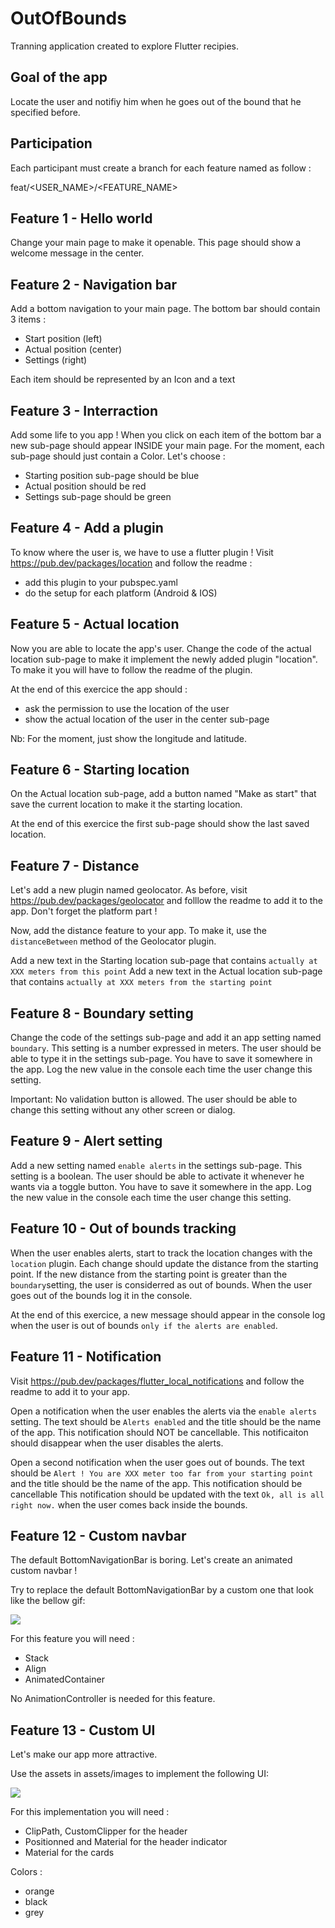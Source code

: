 # OutOfBounds

Tranning application created to explore Flutter recipies.

## Goal of the app

Locate the user and notifiy him when he goes out of the bound that he specified before.

## Participation

Each participant must create a branch for each feature named as follow :

feat/<USER_NAME>/<FEATURE_NAME>

## Feature 1 - Hello world

Change your main page to make it openable.
This page should show a welcome message in the center.

## Feature 2 - Navigation bar

Add a bottom navigation to your main page.
The bottom bar should contain 3 items :
- Start position (left)
- Actual position (center)
- Settings (right)

Each item should be represented by an Icon and a text

## Feature 3 - Interraction

Add some life to you app !
When you click on each item of the bottom bar a new sub-page should appear INSIDE your main page.
For the moment, each sub-page should just contain a Color.
Let's choose :
- Starting position sub-page should be blue
- Actual position should be red
- Settings sub-page should be green

## Feature 4 - Add a plugin

To know where the user is, we have to use a flutter plugin !
Visit https://pub.dev/packages/location and follow the readme :
- add this plugin to your pubspec.yaml
- do the setup for each platform (Android & IOS)

## Feature 5 - Actual location

Now you are able to locate the app's user.
Change the code of the actual location sub-page to make it implement the newly added plugin "location".
To make it you will have to follow the readme of the plugin.

At the end of this exercice the app should :
- ask the permission to use the location of the user
- show the actual location of the user in the center sub-page

Nb: For the moment, just show the longitude and latitude.

## Feature 6 - Starting location

On the Actual location sub-page, add a button named "Make as start" that save the current location to make it the starting location.

At the end of this exercice the first sub-page should show the last saved location.

## Feature 7 - Distance

Let's add a new plugin named geolocator.
As before, visit https://pub.dev/packages/geolocator and folllow the readme to add it to the app. Don't forget the platform part !

Now, add the distance feature to your app.
To make it, use the `distanceBetween` method of the Geolocator plugin.

Add a new text in the Starting location sub-page that contains `actually at XXX meters from this point`
Add a new text in the Actual location sub-page that contains `actually at XXX meters from the starting point`

## Feature 8 - Boundary setting

Change the code of the settings sub-page and add it an app setting named `boundary`. This setting is a number expressed in meters.
The user should be able to type it in the settings sub-page.
You have to save it somewhere in the app.
Log the new value in the console each time the user change this setting.

Important: No validation button is allowed. The user should be able to change this setting without any other screen or dialog.

## Feature 9 - Alert setting

Add a new setting named `enable alerts` in the settings sub-page. This setting is a boolean.
The user should be able to activate it whenever he wants via a toggle button.
You have to save it somewhere in the app.
Log the new value in the console each time the user change this setting.

## Feature 10 - Out of bounds tracking

When the user enables alerts, start to track the location changes with the `location` plugin.
Each change should update the distance from the starting point.
If the new distance from the starting point is greater than the `boundary`setting, the user is considerred as out of bounds. 
When the user goes out of the bounds log it in the console.

At the end of this exercice, a new message should appear in the console log when the user is out of bounds `only if the alerts are enabled`.

## Feature 11 - Notification

Visit https://pub.dev/packages/flutter_local_notifications and follow the readme to add it to your app.

Open a notification when the user enables the alerts via the `enable alerts` setting. 
The text should be `Alerts enabled` and the title should be the name of the app.
This notification should NOT be cancellable.
This notificaiton should disappear when the user disables the alerts.

Open a second notification when the user goes out of bounds.
The text should be `Alert ! You are XXX meter too far from your starting point` and the title should be the name of the app.
This notification should be cancellable
This notification should be updated with the text `Ok, all is all right now.` when the user comes back inside the bounds.

## Feature 12 - Custom navbar

The default BottomNavigationBar is boring. Let's create an animated custom navbar !

Try to replace the default BottomNavigationBar by a custom one that look like the bellow gif:

![](CustomAnimatedNavBar.gif)

For this feature you will need :
- Stack
- Align
- AnimatedContainer

No AnimationController is needed for this feature.

## Feature 13 - Custom UI

Let's make our app more attractive.

Use the assets in assets/images to implement the following UI:

![](CustomUI.gif)

For this implementation you will need :

- ClipPath, CustomClipper for the header
- Positionned and Material for the header indicator
- Material for the cards

Colors :

- orange
- black
- grey